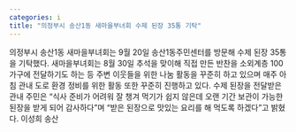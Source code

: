 ```yaml
---
categories: i
title: "의정부시 송산1동 새마을부녀회 수제 된장 35통 기탁"
---
```

의정부시 송산1동 새마을부녀회는 9월 20일 송산1동주민센터를 방문해 수제 된장 35통을 기탁했다. 새마을부녀회는 8월 30일 추석을 맞이해 직접 만든 반찬을 소외계층 100가구에 전달하기도 하는 등 주변 이웃들을 위한 나눔 활동을 꾸준히 하고 있으며 매주 아침 관내 도로 환경 정비를 위한 활동 또한 꾸준히 진행하고 있다. 수제 된장을 전달받은 관내 주민은 “식사 준비가 어려워 잘 챙겨 먹기가 쉽지 않은데 오랜 기간 보관이 가능한 된장을 받게 되어 감사하다”며 “받은 된장으로 맛있는 요리를 해 먹도록 하겠다”고 밝혔다. 이성희 송산